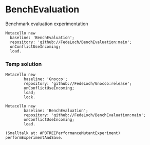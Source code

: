 # BenchEvaluation
Benchmark evaluation experimentation

```Smalltalk
Metacello new
  baseline: 'BenchEvaluation';
  repository: 'github://FedeLoch/BenchEvaluation:main';
  onConflictUseIncoming;
  load.
```


### Temp solution

```Smalltalk
Metacello new
		baseline: 'Gnocco';
		repository: 'github://FedeLoch/Gnocco:release';
		onConflictUseIncoming;
		load;
		lock.

Metacello new
		baseline: 'BenchEvaluation';
		repository: 'github://FedeLoch/BenchEvaluation:main';
		onConflictUseIncoming;
		load.

(Smalltalk at: #PBTREEPerformanceMutantExperiment) performExperimentAndSave.
```

